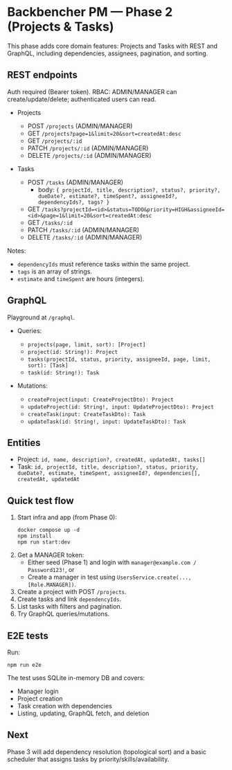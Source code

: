 # Backbencher PM — Phase 2 (Projects & Tasks)

This phase adds core domain features: Projects and Tasks with REST and GraphQL, including dependencies, assignees, pagination, and sorting.

## REST endpoints

Auth required (Bearer token). RBAC: ADMIN/MANAGER can create/update/delete; authenticated users can read.

- Projects
  - POST `/projects` (ADMIN/MANAGER)
  - GET `/projects?page=1&limit=20&sort=createdAt:desc`
  - GET `/projects/:id`
  - PATCH `/projects/:id` (ADMIN/MANAGER)
  - DELETE `/projects/:id` (ADMIN/MANAGER)

- Tasks
  - POST `/tasks` (ADMIN/MANAGER)
    - body: `{ projectId, title, description?, status?, priority?, dueDate?, estimate?, timeSpent?, assigneeId?, dependencyIds?, tags? }`
  - GET `/tasks?projectId=<id>&status=TODO&priority=HIGH&assigneeId=<id>&page=1&limit=20&sort=createdAt:desc`
  - GET `/tasks/:id`
  - PATCH `/tasks/:id` (ADMIN/MANAGER)
  - DELETE `/tasks/:id` (ADMIN/MANAGER)

Notes:
- `dependencyIds` must reference tasks within the same project.
- `tags` is an array of strings.
- `estimate` and `timeSpent` are hours (integers).

## GraphQL

Playground at `/graphql`.

- Queries:
  - `projects(page, limit, sort): [Project]`
  - `project(id: String!): Project`
  - `tasks(projectId, status, priority, assigneeId, page, limit, sort): [Task]`
  - `task(id: String!): Task`

- Mutations:
  - `createProject(input: CreateProjectDto): Project`
  - `updateProject(id: String!, input: UpdateProjectDto): Project`
  - `createTask(input: CreateTaskDto): Task`
  - `updateTask(id: String!, input: UpdateTaskDto): Task`

## Entities

- Project: `id, name, description?, createdAt, updatedAt, tasks[]`
- Task: `id, projectId, title, description?, status, priority, dueDate?, estimate, timeSpent, assigneeId?, dependencies[], createdAt, updatedAt`

## Quick test flow

1. Start infra and app (from Phase 0):
   ```
   docker compose up -d
   npm install
   npm run start:dev
   ```
2. Get a MANAGER token:
   - Either seed (Phase 1) and login with `manager@example.com / Password123!`, or
   - Create a manager in test using `UsersService.create(..., [Role.MANAGER])`.
3. Create a project with POST `/projects`.
4. Create tasks and link `dependencyIds`.
5. List tasks with filters and pagination.
6. Try GraphQL queries/mutations.

## E2E tests

Run:
```
npm run e2e
```

The test uses SQLite in-memory DB and covers:
- Manager login
- Project creation
- Task creation with dependencies
- Listing, updating, GraphQL fetch, and deletion

## Next

Phase 3 will add dependency resolution (topological sort) and a basic scheduler that assigns tasks by priority/skills/availability.
